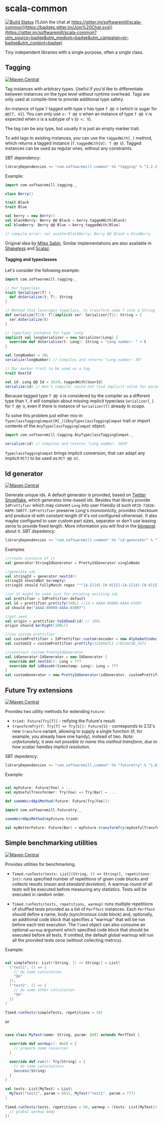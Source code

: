 # scala-common

[![Build Status](https://travis-ci.org/softwaremill/scala-common.svg)](https://travis-ci.org/softwaremill/scala-common)
[![Join the chat at https://gitter.im/softwaremill/scala-common](https://badges.gitter.im/Join%20Chat.svg)](https://gitter.im/softwaremill/scala-common?utm_source=badge&utm_medium=badge&utm_campaign=pr-badge&utm_content=badge)

Tiny independent libraries with a single purpose, often a single class.

## Tagging

[![Maven Central](https://maven-badges.herokuapp.com/maven-central/com.softwaremill.common/tagging_2.11/badge.svg)](https://maven-badges.herokuapp.com/maven-central/com.softwaremill.common/tagging_2.11)

Tag instances with arbitrary types. Useful if you'd like to differentiate between instances on the type level without
runtime overhead. Tags are only used at compile-time to provide additional type safety.

An instance of type `T` tagged with type `U` has type `T @@ U` (which is sugar for `@@[T, U]`). You can only use
`x: T @@ U` when an instance of type `T @@ V` is expected when `U` is a subtype of `V` (`U <: V`).

The tag can be any type, but usually it is just an empty marker trait.

To add tags to existing instances, you can use the `taggedWith[_]` method, which returns a tagged instance 
(`T.taggedWith[U]: T @@ U`). Tagged instances can be used as regular ones, without any constraints.
 
SBT dependency:

````scala
libraryDependencies += "com.softwaremill.common" %% "tagging" % "2.2.1"
````

Example:

````scala
import com.softwaremill.tagging._

class Berry()

trait Black
trait Blue

val berry = new Berry()
val blackBerry: Berry @@ Black = berry.taggedWith[Black]
val blueBerry: Berry @@ Blue = berry.taggedWith[Blue]

// compile error: val anotherBlackBerry: Berry @@ Black = blueBerry
````

Original idea by [Miles Sabin](https://gist.github.com/milessabin/89c9b47a91017973a35f).
Similar implementations are also available in [Shapeless](https://github.com/milessabin/shapeless) 
and [Scalaz](https://github.com/scalaz/scalaz).

#### Tagging and typeclasses
Let's consider the following example:

```scala
import com.softwaremill.tagging._

// Our typeclass
trait Serializer[T] {
  def doSerialize(t: T): String
}

// Method that leverages typeclass, to transform some T into a String
def serialize[T](t: T)(implicit ser: Serializer[T]): String = {
  ser.doSerialize(t)
}

// Typeclass instance for type `Long`
implicit val longSerializer = new Serializer[Long] {
  override def doSerialize(t: Long): String = "Long number: " + t
}

val longNumber = 30L
serialize(longNumber) // Compiles and returns "Long number: 30"

// Our marker trait to be used as a tag
trait UserId

val id: Long @@ Id = 1024L.taggedWith[UserId]
serialize(id) // Won't compile: could not find implicit value for parameter ser
```
Because tagged type `T @@ U` is considered by the compiler as a different type than `T`, it will complain about missing implicit typeclass `Serializer[_]` for `T @@ U`, even if there is instance of `Serializer[T]` already in scope.

To solve this problem just either mix-in `TypeclassTaggingCompat[M[_]]`/`AnyTypeclassTaggingCompat` trait or import contents of the `AnyTypeclassTaggingCompat` object:
```scala
import com.softwaremill.tagging.AnyTypeclassTaggingCompat._

serialize(id) // Compiles and returns "Long number: 1024"
``` 

`TypeclassTaggingCompat` brings implicit conversion, that can adapt any implicit `M[T]` to be used as `M[T @@ U]`.


## Id generator

[![Maven Central](https://maven-badges.herokuapp.com/maven-central/com.softwaremill.common/id-generator_2.11/badge.svg)](https://maven-badges.herokuapp.com/maven-central/com.softwaremill.common/id-generator_2.11)

Generate unique ids. A default generator is provided, based on [Twitter Snowflake](https://github.com/twitter/snowflake),
which generates time-based ids.
Besides that library provide `IdPrettifier` which may convert `Long` into user friendly id such `HPJD-72036-HAPK-58077`. `IdPrettifier` preserve Long's monotonicity, provides checksum and produce id with constant length (if it's not configured otherwise). It also maybe configured to user custom part sizes, separator or don't use leasing zeros to provide fixed length. More information you will find in the [blogpost](https://blog.softwaremill.com/new-pretty-id-generator-in-scala-commons-39b0fc6b6210) about it.
SBT depedency:

````scala
libraryDependencies += "com.softwaremill.common" %% "id-generator" % "1.1.0"
````


Examples
```scala
//create instance of it
val generator:StringIdGenerator = PrettyIdGenerator.singleNode

//generate ids
val stringId = generator.nextId()
stringId shouldNot be(empty)
stringId should fullyMatch regex """[A-Z]{4}-[0-9]{5}-[A-Z]{4}-[0-9]{5}"""

//or it might be used just for encoding existing ids
val prettifier = IdPrettifier.default
val id = prettifier.prettify(100L) //id = AAAA-00000-AAAA-01007
id should be("AAAA-00000-AAAA-01007")

//get seed
val origin = prettifier.toIdSeed(id) // 100L
origin should be(Right(100L))

//use custom prettifier
val customPrettifier = IdPrettifier.custom(encoder = new AlphabetCodec(new Alphabet("ABC")), partsSize = 4, delimiter = '_', leadingZeros = false)
val customId = customPrettifier.prettify(1234567L) //BCAACAB_5671

//construct custom PrettyIdGenerator
val idGenerator:IdGenerator = new IdGenerator {
  override def nextId(): Long = ???
  override def idBaseAt(timestamp: Long): Long = ???
}
val customGenerator = new PrettyIdGenerator(idGenerator, customPrettifier)
```   

## Future Try extensions

[![Maven Central](https://maven-badges.herokuapp.com/maven-central/com.softwaremill.common/futuretry_2.11/badge.svg)](https://maven-badges.herokuapp.com/maven-central/com.softwaremill.common/futuretry_2.11)

Provides two utility methods for extending `Future`:

 - `tried: Future[Try[T]]` - reifying the Future's result.
 - `transformTry(f: Try[T] => Try[S]): Future[S]` - corresponds to 2.12's new `transform` variant, allowing to supply a single function (if, for example, you already have one handy), 
 instead of two. _Note: unfortunately, it was not possible to name this method transform, due to how scalac handles implicit resolution._

SBT depedency:

````scala
libraryDependencies += "com.softwaremill.common" %% "futuretry" % "1.0.0"
````

Example:

````scala

val myFuture: Future[Foo] = ...
val myUsefulTransformer: Try[Foo] => Try[Bar] = ...

def someWeirdApiMethod(future: Future[Try[Foo]])
 
import com.softwaremill.futuretry._

someWeirdApiMethod(myFuture.tried)

val myBetterFuture: Future[Bar] = myFuture.transformTry(myUsefulTransformer)
````

## Simple benchmarking utilities

[![Maven Central](https://maven-badges.herokuapp.com/maven-central/com.softwaremill.common/futuretry_2.11/badge.svg)](https://maven-badges.herokuapp.com/maven-central/com.softwaremill.common/benchmarks_2.11)

Provides utilities for benchmarking.

 - `Timed.runTests(tests: List[(String, () => String)], repetitions: Int)`: runs specified number of repetitions of
  given code blocks and collects results (*mean* and *standard deviation*). A warmup round of all tests will be executed
  before measuring any statistics. Tests will be executed in random order.
 
 - `Timed.runTests(tests, repetitions, warmup)` runs multiple repetitions of shuffled tests provided as a list of `PerfTest` 
 instances. Each `PerfTest` should define a name, body (synchronous code block) and, optionally, an additional code block 
 that specifies a "warmup" that will be run before each test execution. The `Timed` object can also consume an optional 
 `warmup` argument which specified code block that should be executed before all tests. If omitted, the default global warmup 
 will run all the provided tests once (without collecting metrics).
   
Example:

````scala

val simpleTests: List[(String, () => String)] = List(
  ("test1", () => {
    // do some calculation
    "Ok"
  }),
  ("test2", () => {
    // do some other calculation
    "Ok"
  })
)

Timed.runTests(simpleTests, repetitions = 50)
````
or
````scala

case class MyTest(name: String, param: Int) extends PerfTest {

  override def warmup(): Unit = {
    // prepare some resources
  }

  override def run(): Try[String] = {
    // do some calculations
    Success(String)
  }
}
  
val tests: List[MyTest] = List(
  MyTest("test1", param = 665), MyTest("test2", param = 777)    
)
  
Timed.runTests(tests, repetitions = 50, warmup = (tests: List[MyTest]) => {
  // global warmup body
})
````
